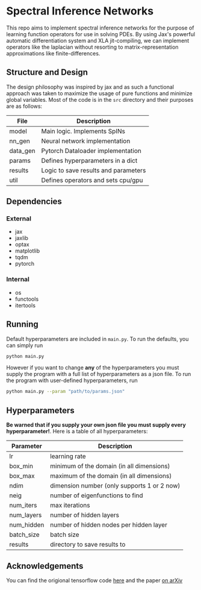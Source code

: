 # Spectral Inference Networks
This repo aims to implement spectral inference networks for the purpose of
learning function operators for use in solving PDEs. By using Jax's powerful
automatic differentiation system and XLA jit-compiling, we can implement
operators like the laplacian without resorting to matrix-representation
approximations like finite-differences.

## Structure and Design

The design philosophy was inspired by jax and as such a functional approach was
taken to maximize the usage of pure functions and minimize global variables.
Most of the code is in the `src` directory and their purposes are as follows:

| File        | Description                                   |
| ---------   | --------------------------------------------- |
| model       | Main logic. Implements SpINs                  |
| nn_gen      | Neural network implementation                 |
| data_gen    | Pytorch Dataloader implementation             |
| params      | Defines hyperparameters in a dict             |
| results     | Logic to save results and parameters          |
| util        | Defines operators and sets cpu/gpu            |

## Dependencies

### External

- jax
- jaxlib
- optax
- matplotlib
- tqdm
- pytorch

### Internal

- os
- functools
- itertools

## Running

Default hyperparameters are included in `main.py`. To run the defaults, you can
simply run

```bash
python main.py
```

However if you want to change __any__ of the hyperparameters you must supply the
program with a full list of hyperparameters as a json file. To run the program
with user-defined hyperparameters, run

```bash
python main.py --param "path/to/params.json"
```

## Hyperparameters

__Be warned that if you supply your own json file you must supply every
hyperparameter!__. Here is a table of all hyperparameters:

|Parameter    | Description                                   |
| ---------   | --------------------------------------------- |
| lr          | learning rate                                 |
| box_min     | minimum of the domain (in all dimensions)     |
| box_max     | maximum of the domain (in all dimensions)     |
| ndim        | dimension number (only supports 1 or 2 now)   |
| neig        | number of eigenfunctions to find              |
| num_iters   | max iterations                                |
| num_layers  | number of hidden layers                       |
| num_hidden  | number of hidden nodes per hidden layer       |
| batch_size  | batch size                                    |
| results     | directory to save results to                  |

## Acknowledgements

You can find the origional tensorflow code
[here](https://github.com/deepmind/spectral_inference_networks) and the paper
[on arXiv](https://arxiv.org/abs/1806.02215v3)
